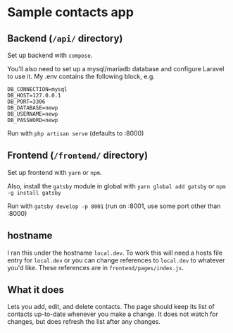 # Sample contacts app

## Backend (`/api/` directory)

Set up backend with `compose`.

You'll also need to set up a mysql/mariadb database and configure Laravel to use it.
My .env contains the following block, e.g.

```
DB_CONNECTION=mysql
DB_HOST=127.0.0.1
DB_PORT=3306
DB_DATABASE=newp
DB_USERNAME=newp
DB_PASSWORD=newp
```

Run with `php artisan serve` (defaults to :8000)

## Frontend (`/frontend/` directory)

Set up frontend with `yarn` or `npm`.

Also, install the `gatsby` module in global with `yarn global add gatsby` or `npm -g install gatsby`

Run with `gatsby develop -p 8001` (run on :8001, use some port other than :8000)

## hostname

I ran this under the hostname `local.dev`. To work this will need a hosts file entry for `local.dev` or you can change references to `local.dev` to whatever you'd like. These references are in `frontend/pages/index.js`.

## What it does

Lets you add, edit, and delete contacts. The page should keep its list of
contacts up-to-date whenever you make a change. It does not watch for changes,
but does refresh the list after any changes.
